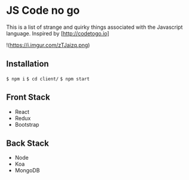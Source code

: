 # JS Code no go
This is a list of strange and quirky things associated with the Javascript language. Inspired by [http://codetogo.io]

!(https://i.imgur.com/zTJaizq.png)

## Installation
`$ npm i`
`$ cd client/`
`$ npm start`

## Front Stack
- React
- Redux
- Bootstrap

## Back Stack
- Node
- Koa
- MongoDB